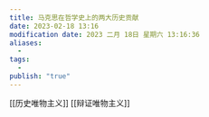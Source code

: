 ```yaml
---
title: 马克思在哲学史上的两大历史贡献
date: 2023-02-18 13:16
modification date: 2023 二月 18日 星期六 13:16:36
aliases:
  - 
tags:
  - 
publish: "true"
---
```


[[历史唯物主义]]
[[辩证唯物主义]]
